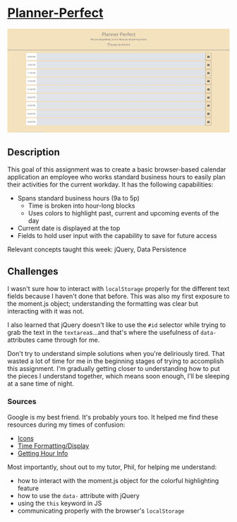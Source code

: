 # [Planner-Perfect](https://lbernadel.github.io/Planner-Perfect/)

![Planner Screenshot](/Assets/Images/planner-page.JPG)

## Description
This goal of this assignment was to create a basic browser-based calendar application an employee who works standard business hours to easily plan their activities for the current workday. It has the following capabilities:
* Spans standard business hours (9a to 5p)
  - Time is broken into hour-long blocks
  - Uses colors to highlight past, current and upcoming events of the day
* Current date is displayed at the top
* Fields to hold user input with the capability to save for future access

Relevant concepts taught this week: jQuery, Data Persistence

## Challenges
I wasn't sure how to interact with `localStorage` properly for the different text fields because I haven't done that before. This was also my first exposure to the moment.js object; understanding the formatting was clear but interacting with it was not.

I also learned that jQuery doesn't like to use  the `#id` selector while trying to grab the text in the `textarea`s...and that's where the usefulness of `data-` attributes came through for me.

Don't try to understand simple solutions when you're deliriously tired. That wasted a lot of time for me in the beginning stages of trying to accomplish this assignment. I'm gradually getting closer to understanding how to put the pieces I understand together, which means soon enough, I'll be sleeping at a sane time of night.

### Sources

Google is my best friend. It's probably yours too. It helped me find these resources during my times of confusion:

- [Icons](https://material.io/resources/icons/?style=baseline "Material Icons")
- [Time Formatting/Display](https://momentjs.com/docs/#/displaying/ "Formatting Moment Object")
- [Getting Hour Info](https://momentjs.com/docs/#/get-set/hour/ "Getting Hour from Moment Object")

Most importantly, shout out to my tutor, Phil, for helping me understand:
* how to interact with the moment.js object for the colorful highlighting feature
* how to use the `data-` attribute with jQuery
* using the `this` keyword in JS
* communicating properly with the browser's `localStorage`